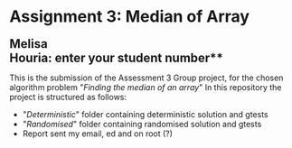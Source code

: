# Assignment 3: Median of Array

<h2 style="margin-bottom: 0; margin-top: 0;"> Melisa</h2>
<h2 style="margin-bottom: 0; margin-top: -0;"> Houria: enter your student number**</h2>

This is the submission of the Assessment 3 Group project, for the chosen algorithm problem "*Finding the median of an array*" 
In this repository the project is structured as follows:

- "*Deterministic*" folder containing deterministic solution and gtests
- "*Randomised*" folder containing randomised solution and gtests
- Report sent my email, ed and on root (?)